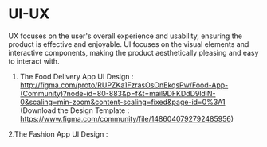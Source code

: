 # UI-UX
UX focuses on the user's overall experience and usability, ensuring the product is effective and enjoyable. UI focuses on the visual elements and interactive components, making the product aesthetically pleasing and easy to interact with.

1. The Food Delivery App UI Design : http://figma.com/proto/RUPZKa1FzrasOsOnEkqsPw/Food-App-(Community)?node-id=80-883&p=f&t=mail9DFKDdD9ldiN-0&scaling=min-zoom&content-scaling=fixed&page-id=0%3A1
   (Download the Design Template : https://www.figma.com/community/file/1486040792792485956)

2.The Fashion App UI Design : 


